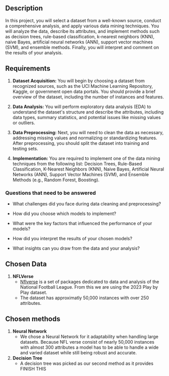 ## Description

 In this project, you will select a dataset from a well-known source, conduct a comprehensive analysis, and apply various data mining techniques. You will analyze the data, describe its attributes, and implement methods such as decision trees, rule-based classification, k-nearest neighbors (KNN), naive Bayes, artificial neural networks (ANN), support vector machines (SVM), and ensemble methods. Finally, you will interpret and comment on the results of your analysis.

## Requirements

1. **Dataset Acquisition:** You will begin by choosing a dataset from recognized sources, such as the UCI Machine Learning Repository, Kaggle, or government open data portals. You should provide a brief overview of the dataset, including the number of instances and features.

  

2. **Data Analysis:** You will perform exploratory data analysis (EDA) to understand the dataset's structure and describe the attributes, including data types, summary statistics, and potential issues like missing values or outliers.

  

3. **Data Preprocessing:** Next, you will need to clean the data as necessary, addressing missing values and normalizing or standardizing features. After preprocessing, you should split the dataset into training and testing sets.

  

4. **Implementation:** You are required to implement one of the data mining techniques from the following list: Decision Trees, Rule-Based Classification, K-Nearest Neighbors (KNN), Naive Bayes, Artificial Neural Networks (ANN), Support Vector Machines (SVM), and Ensemble Methods (e.g., Random Forest, Boosting).

### Questions that need to be answered
- What challenges did you face during data cleaning and preprocessing?

- How did you choose which models to implement?

- What were the key factors that influenced the performance of your models?

- How did you interpret the results of your chosen models?

- What insights can you draw from the data and your analysis?

## Chosen Data
1. **NFLVerse**
	- [Nflverse](https://github.com/nflverse) is a set of packages dedicated to data and analysis of the National Football League. From this we are using the 2023 Play by Play dataset.
 	- The dataset has approximatly 50,000 instances with over 250 attributes.	 

## Chosen methods
1. **Neural Network**
	- We chose a Neural Network for it adaptability when handling large datasets. Because NFL verse consist of nearly 50,000 instances with almost 300 attributes a model has to be able to handle a wide and varied dataset while still being robust and accurate.
2. **Decision Tree**
	- A decision tree was picked as our second method as it provides FINISH THIS
